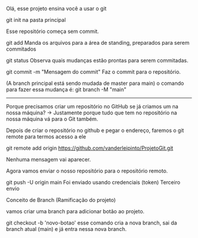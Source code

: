 Olá, esse projeto ensina você a usar o git

git init na pasta principal

Esse repositório começa sem commit.

git add
Manda os arquivos para a área de standing, preparados para serem commitados

git status
Observa quais mudanças estão prontas para serem commitadas.

git commit -m "Mensagem do commit"
Faz o commit para o repositório.

(A branch principal está sendo mudada de master para main)
o comando para fazer essa mudança é:
git branch -M "main"

---

Porque precisamos criar um repositório no GitHub se já criamos um na nossa máquina?
-> Justamente porque tudo que tem no repositório na nossa máquina vá para o Git também.

Depois de criar o repositório no github e pegar o endereço, faremos o git remote para termos acesso a ele

git remote add origin https://github.com/vanderleipinto/ProjetoGit.git

Nenhuma mensagem vai aparecer.

Agora vamos enviar o nosso repositório para o repositório remoto.

git push -U origin main
Foi enviado usando credenciais (token)
Terceiro envio

Conceito de Branch (Ramificação do projeto)

vamos criar uma branch para adicionar botão ao projeto.

git checkout -b 'novo-botao'
esse comando cria a nova branch, sai da branch atual (main) e já entra nessa nova branch.
